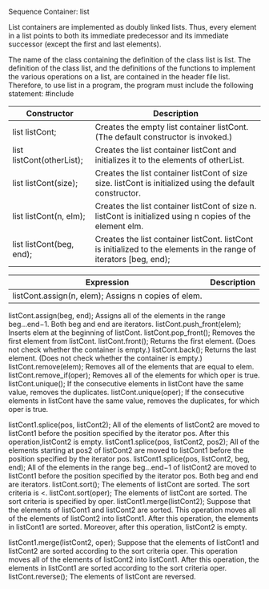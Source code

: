 Sequence Container: list

List containers are implemented
as doubly linked lists. Thus, every element in a list points to both its immediate
predecessor and its immediate successor (except the first and last elements).

The name of the class containing the definition of the class list is list. The
definition of the class list, and the definitions of the functions to implement the
various operations on a list, are contained in the header file list. Therefore, to use
list in a program, the program must include the following statement:
#include <list>

| Constructor | Description |
|-------------|-------------|
| list<elementType> listCont; | Creates the empty list container listCont. (The default constructor is invoked.) |
| list<elementType> listCont(otherList); | Creates the list container listCont and initializes it to the elements of otherList. |
| list<elementType> listCont(size); | Creates the list container listCont of size size. listCont is initialized using the default constructor.|
| list<elementType> listCont(n, elm); | Creates the list container listCont of size n. listCont is initialized using n copies of the element elm. |
| list<elementType> listCont(beg, end); | Creates the list container listCont. listCont is initialized to the elements in the range of iterators [beg, end); |

| Expression  | Description |
|-------------|-------------|
| listCont.assign(n, elem); Assigns n copies of elem.
listCont.assign(beg, end);
Assigns all of the elements in the
range beg...end−1. Both
beg and end are iterators.
listCont.push_front(elem); Inserts elem at the beginning of
listCont.
listCont.pop_front(); Removes the first element from
listCont.
listCont.front(); Returns the first element. (Does not
check whether the container is empty.)
listCont.back();
Returns the last element. (Does
not check whether the container
is empty.)
listCont.remove(elem); Removes all of the elements that
are equal to elem.
listCont.remove_if(oper); Removes all of the elements for
which oper is true.
listCont.unique();
If the consecutive elements in
listCont have the same
value, removes the duplicates.
listCont.unique(oper);
If the consecutive elements in
listCont have the same
value, removes the duplicates, for
which oper is true.

listCont1.splice(pos, listCont2);
All of the elements of
listCont2 are moved to
listCont1 before the position
specified by the iterator pos. After
this operation,listCont2 is
empty.
listCont1.splice(pos, listCont2, pos2);
All of the elements starting at
pos2 of listCont2 are
moved to listCont1 before
the position specified by the
iterator pos.
listCont1.splice(pos, listCont2,
beg, end);
All of the elements in the
range beg...end−1 of
listCont2 are moved
to listCont1 before the
position specified by the iterator
pos. Both beg and end are
iterators.
listCont.sort(); The elements of listCont are
sorted. The sort criteria is <.
listCont.sort(oper);
The elements of listCont are
sorted.
The sort criteria is specified by
oper.
listCont1.merge(listCont2);
Suppose that the elements
of listCont1 and
listCont2 are sorted.
This operation moves all of the
elements of listCont2
into listCont1. After
this operation, the elements
in listCont1 are sorted.
Moreover, after this operation,
listCont2 is empty.

listCont1.merge(listCont2, oper);
Suppose that the elements
of listCont1 and
listCont2 are sorted
according to the sort criteria
oper. This operation moves all
of the elements of listCont2
into listCont1. After
this operation, the elements
in listCont1 are sorted
according to the sort criteria oper.
listCont.reverse(); The elements of listCont are
reversed.

